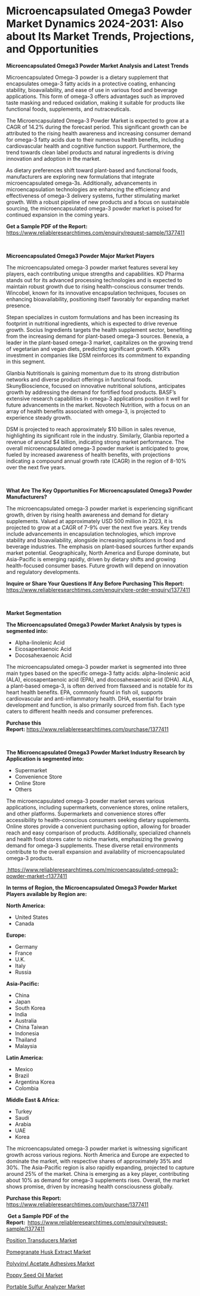 <p><h1>Microencapsulated Omega3 Powder Market Dynamics 2024-2031: Also about Its Market Trends, Projections, and Opportunities</h1></p><p><strong>Microencapsulated Omega3 Powder Market Analysis and Latest Trends</strong></p>
<p><p>Microencapsulated Omega-3 powder is a dietary supplement that encapsulates omega-3 fatty acids in a protective coating, enhancing stability, bioavailability, and ease of use in various food and beverage applications. This form of omega-3 offers advantages such as improved taste masking and reduced oxidation, making it suitable for products like functional foods, supplements, and nutraceuticals.</p><p>The Microencapsulated Omega-3 Powder Market is expected to grow at a CAGR of 14.2% during the forecast period. This significant growth can be attributed to the rising health awareness and increasing consumer demand for omega-3 fatty acids due to their numerous health benefits, including cardiovascular health and cognitive function support. Furthermore, the trend towards clean label products and natural ingredients is driving innovation and adoption in the market. </p><p>As dietary preferences shift toward plant-based and functional foods, manufacturers are exploring new formulations that integrate microencapsulated omega-3s. Additionally, advancements in microencapsulation technologies are enhancing the efficiency and effectiveness of omega-3 delivery systems, further stimulating market growth. With a robust pipeline of new products and a focus on sustainable sourcing, the microencapsulated omega-3 powder market is poised for continued expansion in the coming years.</p></p>
<p><strong>Get a Sample PDF of the Report:&nbsp;</strong> <a href="https://www.reliableresearchtimes.com/enquiry/request-sample/1377411?utm_campaign=1425&utm_medium=2&utm_source=Github&utm_content=ia&utm_term=24102024&utm_id=microencapsulated-omega3-powder">https://www.reliableresearchtimes.com/enquiry/request-sample/1377411</a></p>
<p>&nbsp;</p>
<p><strong>Microencapsulated Omega3 Powder Major Market Players</strong></p>
<p><p>The microencapsulated omega-3 powder market features several key players, each contributing unique strengths and capabilities. KD Pharma stands out for its advanced processing technologies and is expected to maintain robust growth due to rising health-conscious consumer trends. Wincobel, known for its innovative encapsulation techniques, focuses on enhancing bioavailability, positioning itself favorably for expanding market presence.</p><p>Stepan specializes in custom formulations and has been increasing its footprint in nutritional ingredients, which is expected to drive revenue growth. Socius Ingredients targets the health supplement sector, benefiting from the increasing demand for plant-based omega-3 sources. Benexia, a leader in the plant-based omega-3 market, capitalizes on the growing trend of vegetarian and vegan diets, predicting significant growth. KKR’s investment in companies like DSM reinforces its commitment to expanding in this segment.</p><p>Glanbia Nutritionals is gaining momentum due to its strong distribution networks and diverse product offerings in functional foods. SkunyBioscience, focused on innovative nutritional solutions, anticipates growth by addressing the demand for fortified food products. BASF’s extensive research capabilities in omega-3 applications position it well for future advancements in the market. Novotech Nutrition, with a focus on an array of health benefits associated with omega-3, is projected to experience steady growth.</p><p>DSM is projected to reach approximately $10 billion in sales revenue, highlighting its significant role in the industry. Similarly, Glanbia reported a revenue of around $4 billion, indicating strong market performance. The overall microencapsulated omega-3 powder market is anticipated to grow, fueled by increased awareness of health benefits, with projections indicating a compound annual growth rate (CAGR) in the region of 8-10% over the next five years.</p></p>
<p>&nbsp;</p>
<p><strong>What Are The Key Opportunities For Microencapsulated Omega3 Powder Manufacturers?</strong></p>
<p><p>The microencapsulated omega-3 powder market is experiencing significant growth, driven by rising health awareness and demand for dietary supplements. Valued at approximately USD 500 million in 2023, it is projected to grow at a CAGR of 7-9% over the next five years. Key trends include advancements in encapsulation technologies, which improve stability and bioavailability, alongside increasing applications in food and beverage industries. The emphasis on plant-based sources further expands market potential. Geographically, North America and Europe dominate, but Asia-Pacific is emerging rapidly, driven by dietary shifts and growing health-focused consumer bases. Future growth will depend on innovation and regulatory developments.</p></p>
<p><strong>Inquire or Share Your Questions If Any Before Purchasing This Report:</strong> <a href="https://www.reliableresearchtimes.com/enquiry/pre-order-enquiry/1377411?utm_campaign=1425&utm_medium=2&utm_source=Github&utm_content=ia&utm_term=24102024&utm_id=microencapsulated-omega3-powder">https://www.reliableresearchtimes.com/enquiry/pre-order-enquiry/1377411</a></p>
<p>&nbsp;</p>
<p><strong>Market Segmentation</strong></p>
<p><strong>The Microencapsulated Omega3 Powder Market Analysis by types is segmented into:</strong></p>
<p><ul><li>Alpha-linolenic Acid</li><li>Eicosapentaenoic Acid</li><li>Docosahexaenoic Acid</li></ul></p>
<p><p>The microencapsulated omega-3 powder market is segmented into three main types based on the specific omega-3 fatty acids: alpha-linolenic acid (ALA), eicosapentaenoic acid (EPA), and docosahexaenoic acid (DHA). ALA, a plant-based omega-3, is often derived from flaxseed and is notable for its heart health benefits. EPA, commonly found in fish oil, supports cardiovascular and anti-inflammatory health. DHA, essential for brain development and function, is also primarily sourced from fish. Each type caters to different health needs and consumer preferences.</p></p>
<p><strong>Purchase this Report:&nbsp;</strong><a href="https://www.reliableresearchtimes.com/purchase/1377411?utm_campaign=1425&utm_medium=2&utm_source=Github&utm_content=ia&utm_term=24102024&utm_id=microencapsulated-omega3-powder">https://www.reliableresearchtimes.com/purchase/1377411</a></p>
<p>&nbsp;</p>
<p><strong>The Microencapsulated Omega3 Powder Market Industry Research by Application is segmented into:</strong></p>
<p><ul><li>Supermarket</li><li>Convenience Store</li><li>Online Store</li><li>Others</li></ul></p>
<p><p>The microencapsulated omega-3 powder market serves various applications, including supermarkets, convenience stores, online retailers, and other platforms. Supermarkets and convenience stores offer accessibility to health-conscious consumers seeking dietary supplements. Online stores provide a convenient purchasing option, allowing for broader reach and easy comparison of products. Additionally, specialized channels and health food stores cater to niche markets, emphasizing the growing demand for omega-3 supplements. These diverse retail environments contribute to the overall expansion and availability of microencapsulated omega-3 products.</p></p>
<p><a href="https://www.reliableresearchtimes.com/microencapsulated-omega3-powder-market-r1377411?utm_campaign=1425&utm_medium=2&utm_source=Github&utm_content=ia&utm_term=24102024&utm_id=microencapsulated-omega3-powder">&nbsp;https://www.reliableresearchtimes.com/microencapsulated-omega3-powder-market-r1377411</a></p>
<p><strong>In terms of Region, the Microencapsulated Omega3 Powder Market Players available by Region are:</strong></p>
<p>
    <p> <strong> North America: </strong>
        <ul>
            <li>United States</li>
            <li>Canada</li>
        </ul>
        </p> 
    <p> <strong> Europe: </strong>
        <ul>
            <li>Germany</li>
            <li>France</li>
            <li>U.K.</li>
            <li>Italy</li>
            <li>Russia</li>
        </ul>
        </p> 
    <p> <strong> Asia-Pacific: </strong>
        <ul>
            <li>China</li>
            <li>Japan</li>
            <li>South Korea</li>
            <li>India</li>
            <li>Australia</li>
            <li>China Taiwan</li>
            <li>Indonesia</li>
            <li>Thailand</li>
            <li>Malaysia</li>
        </ul>
        </p> 
    <p> <strong> Latin America: </strong>
        <ul>
            <li>Mexico</li>
            <li>Brazil</li>
            <li>Argentina Korea</li>
            <li>Colombia</li>
        </ul>
        </p> 
    <p> <strong> Middle East & Africa: </strong>
        <ul>
            <li>Turkey</li>
            <li>Saudi</li>
            <li>Arabia</li>
            <li>UAE</li>
            <li>Korea</li>
        </ul>
    </p>
    </p>
<p><p>The microencapsulated omega-3 powder market is witnessing significant growth across various regions. North America and Europe are expected to dominate the market, with respective shares of approximately 35% and 30%. The Asia-Pacific region is also rapidly expanding, projected to capture around 25% of the market. China is emerging as a key player, contributing about 10% as demand for omega-3 supplements rises. Overall, the market shows promise, driven by increasing health consciousness globally.</p></p>
<p><strong>Purchase this Report: </strong><a href="https://www.reliableresearchtimes.com/purchase/1377411?utm_campaign=1425&utm_medium=2&utm_source=Github&utm_content=ia&utm_term=24102024&utm_id=microencapsulated-omega3-powder">https://www.reliableresearchtimes.com/purchase/1377411</a></p>
<p>&nbsp;<strong>Get a Sample PDF of the Report:&nbsp;&nbsp;</strong><a href="https://www.reliableresearchtimes.com/enquiry/request-sample/1377411?utm_campaign=1425&utm_medium=2&utm_source=Github&utm_content=ia&utm_term=24102024&utm_id=microencapsulated-omega3-powder">https://www.reliableresearchtimes.com/enquiry/request-sample/1377411</a></p>
<p><strong></strong></p>
<p><p><a href="https://www.linkedin.com/pulse/global-position-transducers-56-cagr-forecast-2024-2031-iqydf?utm_campaign=1425&utm_medium=2&utm_source=Github&utm_content=ia&utm_term=24102024&utm_id=microencapsulated-omega3-powder">Position Transducers Market</a></p><p><a href="https://www.linkedin.com/pulse/pomegranate-husk-extract-market-velocity-48-cagr-trajectory-hbhof?utm_campaign=1425&utm_medium=2&utm_source=Github&utm_content=ia&utm_term=24102024&utm_id=microencapsulated-omega3-powder">Pomegranate Husk Extract Market</a></p><p><a href="https://www.linkedin.com/pulse/global-polyvinyl-acetate-adhesives-73-cagr-forecast-u3alf?utm_campaign=1425&utm_medium=2&utm_source=Github&utm_content=ia&utm_term=24102024&utm_id=microencapsulated-omega3-powder">Polyvinyl Acetate Adhesives Market</a></p><p><a href="https://www.linkedin.com/pulse/global-poppy-seed-oil-market-exploring-share-trends-future-qyevf?utm_campaign=1425&utm_medium=2&utm_source=Github&utm_content=ia&utm_term=24102024&utm_id=microencapsulated-omega3-powder">Poppy Seed Oil Market</a></p><p><a href="https://www.linkedin.com/pulse/global-portable-sulfur-analyzer-market-focus-product-type-mozxf?utm_campaign=1425&utm_medium=2&utm_source=Github&utm_content=ia&utm_term=24102024&utm_id=microencapsulated-omega3-powder">Portable Sulfur Analyzer Market</a></p></p>